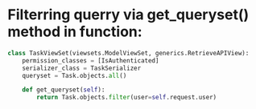 # Filterring querry via get_queryset() method in function:

```python
class TaskViewSet(viewsets.ModelViewSet, generics.RetrieveAPIView):
    permission_classes = [IsAuthenticated]
    serializer_class = TaskSerializer
    queryset = Task.objects.all()

    def get_queryset(self):
        return Task.objects.filter(user=self.request.user)
```
